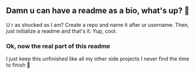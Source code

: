 ## Damn u can have a readme as a bio, what's up? 👋

U r as shocked as I am? Create a repo and name it after ur username. Then, just initialize a readme and that's it. Yup, cool.

### Ok, now the real part of this readme

I just keep this unfinished like all my other side projects I never find the time to finish 🤪
